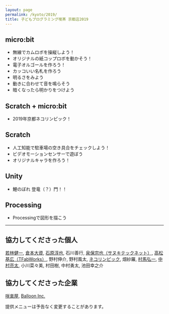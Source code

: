 ```yaml
---
layout: page
permalink: /kyoto/2019/
title: 子どもプログラミング喫茶 京都店2019
---
```

## micro:bit
- 無線でカムロボを操縦しよう！
- オリジナルの紙コップロボを動かそう！
- 電子オルゴールを作ろう！
- カッコいい名札を作ろう
- 明るさをみよう
- 動きに合わせて音を鳴らそう
- 暗くなったら明かりをつけよう

## Scratch + micro:bit
- 2019年京都ネコリンピック！

## Scratch
- 人工知能で駐車場の空き具合をチェックしよう！
- ビデオモーションセンサーで遊ぼう
- オリジナルキャラを作ろう！

## Unity
- 鯉のぼれ 登竜（？）門！！

## Processing
- Processingで図形を描こう

---

## 協力してくださった個人
[若林健一](https://crssrds.jp/), [倉本大資](https://twitter.com/qramo), [石原淳也](https://blog.champierre.com/), 石川善行, [泉保宗也（サヌキテックネット）](https://sanuki-tech.net/micro-bit/), [高松基広（TFabWorks）](https://tfabworks.com/), 野村伸介, 野村風太, [ネコリンピック](http://make-lab.sakura.ne.jp/nekolympic.html), 畑紗羅, [村馬弘一](https://koichi0702.github.io/), [中村亮太](https://pen.moe.hm/profile/), 小川菜々美, 村田樹, 中村勇太, 池田幸之介

## 協力してくださった企業
[咲楽屋](https://www.sacraya.net/), [Balloon Inc.](https://lloon.jp/)

提供メニューは予告なく変更することがあります。